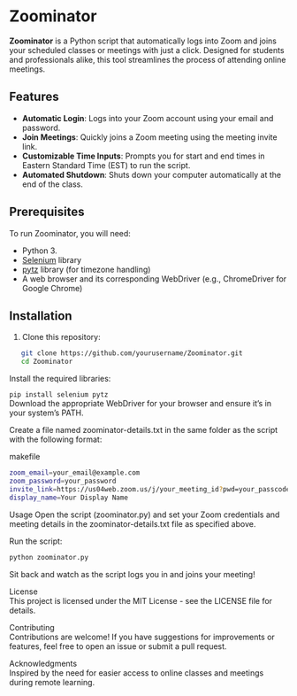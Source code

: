 # Zoominator  

**Zoominator** is a Python script that automatically logs into Zoom and joins your scheduled classes or meetings with just a click. Designed for students and professionals alike, this tool streamlines the process of attending online meetings.  

## Features  

- **Automatic Login**: Logs into your Zoom account using your email and password.  
- **Join Meetings**: Quickly joins a Zoom meeting using the meeting invite link.  
- **Customizable Time Inputs**: Prompts you for start and end times in Eastern Standard Time (EST) to run the script.  
- **Automated Shutdown**: Shuts down your computer automatically at the end of the class.  

## Prerequisites

To run Zoominator, you will need:  

- Python 3.  
- [Selenium](https://www.selenium.dev/documentation/en/) library  
- [pytz](https://pypi.org/project/pytz/) library (for timezone handling)  
- A web browser and its corresponding WebDriver (e.g., ChromeDriver for Google Chrome)  

## Installation  

1. Clone this repository:  

```bash  
   git clone https://github.com/yourusername/Zoominator.git  
   cd Zoominator  
```
Install the required libraries:  

```pip install selenium pytz```    
Download the appropriate WebDriver for your browser and ensure it’s in your system’s PATH.  

Create a file named zoominator-details.txt in the same folder as the script with the following format:  

makefile  
```bash 
zoom_email=your_email@example.com
zoom_password=your_password
invite_link=https://us04web.zoom.us/j/your_meeting_id?pwd=your_passcode
display_name=Your Display Name
```
Usage
Open the script (zoominator.py) and set your Zoom credentials and meeting details in the zoominator-details.txt file as specified above.   

Run the script:  

```bash
python zoominator.py
```
Sit back and watch as the script logs you in and joins your meeting!  

License  
This project is licensed under the MIT License - see the LICENSE file for details.  

Contributing  
Contributions are welcome! If you have suggestions for improvements or features, feel free to open an issue or submit a pull request.  

Acknowledgments  
Inspired by the need for easier access to online classes and meetings during remote learning.  